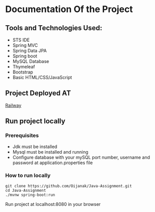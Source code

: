 # Documentation Of the Project
## Tools and Technologies Used:
- STS IDE
- Spring MVC
- Spring Data JPA
- Spring boot
- MySQL Database
- Thymeleaf
- Bootstrap
- Basic HTML/CSS/JavaScript

## Project Deployed AT
  [Railway](https://java-assignment-production-fd30.up.railway.app/)

## Run project locally 
 ### Prerequisites
  - Jdk must be installed
  - Mysql must be installed and running
  - Configure database with your mySQL port number, username and password at application.properties file
### How to run locally
 ```
git clone https://github.com/Oijanak/Java-Assignment.git
cd Java-Assignment
./mvnw spring-boot:run
```
Run project at localhost:8080 in your browser
 




